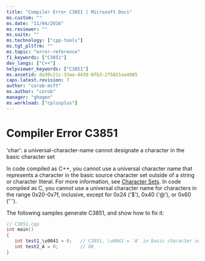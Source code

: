 ```yaml
---
title: "Compiler Error C3851 | Microsoft Docs"
ms.custom: ""
ms.date: "11/04/2016"
ms.reviewer: ""
ms.suite: ""
ms.technology: ["cpp-tools"]
ms.tgt_pltfrm: ""
ms.topic: "error-reference"
f1_keywords: ["C3851"]
dev_langs: ["C++"]
helpviewer_keywords: ["C3851"]
ms.assetid: da30c21c-33aa-4439-8fb3-2f5021ea4985
caps.latest.revision: 7
author: "corob-msft"
ms.author: "corob"
manager: "ghogen"
ms.workload: ["cplusplus"]
---
```

# Compiler Error C3851
'char': a universal-character-name cannot designate a character in the basic character set  
  
 In code compiled as C++, you cannot use a universal character name that represents a character in the basic source character set outside of a string or character literal. For more information, see [Character Sets](../../cpp/character-sets.md). In code compiled as C, you cannot use a universal character name for characters in the range 0x20-0x7f, inclusive, except for 0x24 ('$'), 0x40 ('@'), or 0x60 ('`').  
  
 The following samples generate C3851, and show how to fix it:  
  
```cpp  
// C3851.cpp  
int main()  
{  
   int test1_\u0041 = 0;   // C3851, \u0041 = 'A' in basic character set  
   int test2_A = 0;        // OK  
}  
```